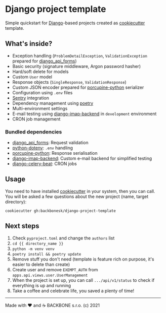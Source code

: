 # Django project template

Simple quickstart for [Django](https://www.djangoproject.com/)-based projects created as
[cookiecutter](https://github.com/cookiecutter/cookiecutter) template.

## What's inside?

- Exception handling (`ProblemDetailException`, `ValidationException`
  prepared for [django_api_forms](https://github.com/Sibyx/django_api_forms))
- Basic security (signature middleware, Argon password hasher)
- Hard/soft delete for models
- Custom `User` model
- Response objects (`SingleResponse`, `ValidationResponse`)
- Custom JSON encoder prepared for [porcupine-python](https://github.com/zurek11/porcupine-python) serializer
- Configuration using `.env` files
- [Sentry](https://sentry.io/welcome) integration
- Dependency management using [poetry](https://python-poetry.org/)
- Multi-environment settings
- E-mail testing using [django-imap-backend](https://github.com/Sibyx/django-imap-backend) in `development` environment
- CRON job management

### Bundled dependencies

- [django_api_forms](https://github.com/Sibyx/django_api_forms): Request validation
- [python-dotenv](https://github.com/theskumar/python-dotenv): `.env` handling
- [porcupine-python](https://github.com/zurek11/porcupine-python): Response serialisation
- [django-imap-backend](https://github.com/Sibyx/django-imap-backend): Custom e-mail backend for simplified testing
- [django-celery-beat](https://github.com/celery/django-celery-beat): CRON jobs

## Usage

You need to have installed [cookiecutter](https://github.com/cookiecutter/cookiecutter) in your system, then you can
call. You will be asked a few questions about the new project (name, target directory):

```shell
cookiecutter gh:backbonesk/django-project-template
```

## Next steps

1. Check `pyproject.toml` and change the `authors` list
2. `cd {{ directory_name }}`
3. `python -m venv venv`
4. `poetry install && poetry update`
5. Remove stuff you don't need (template is feature rich on purpose, it's easier to delete than create)
6. Create user and remove `EXEMPT_AUTH` from `apps.api.views.user.UserManagement`
7. When the project is set up, you can call `.../api/v1/status` to check if everything is up and running
8. Take a coffee and celebrate life, you saved a plenty of time!

---
Made with ❤️ and ☕️ BACKBONE s.r.o. (c) 2021
